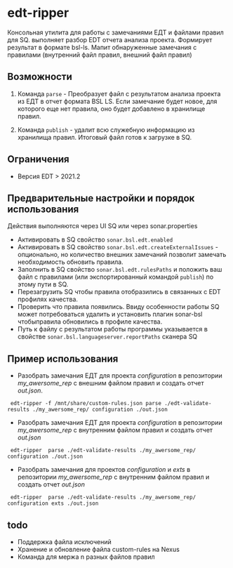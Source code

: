 # edt-ripper

Консольная утилита для работы с замечаниями ЕДТ и файлами правил для SQ. выполняет разбор EDT отчета анализа проекта. Формирует результат в формате bsl-ls.
Мапит обнаруженные замечания с правилами (внутренний файл правил, внешний файл правил)

## Возможности

 1. Команда `parse` - Преобразует файл с результатом анализа проекта из ЕДТ в отчет формата BSL LS. Если замечание будет новое, для которого еще нет правила, оно будет добавлено в хранилище правил.

 2. Команда `publish` - удалит всю служебную информацию из хранилища правил. Итоговый файл готов к загрузке в SQ.

## Ограничения

+ Версия EDT > 2021.2

## Предварительные настройки и порядок использования

Действия выполняются через UI SQ или через sonar.properties

+ Активировать в SQ свойство `sonar.bsl.edt.enabled`
+ Активировать в SQ свойство `sonar.bsl.edt.createExternalIssues` - опционально, но количество внешних замечаний позволит замечать необходимость обновить правила.
+ Заполнить в SQ свойство `sonar.bsl.edt.rulesPaths` и положить ваш файл с правилами (или экспортированный командой `publish`) по этому пути в SQ.
+ Перезагрузить SQ чтобы правила отобразились в связанных с EDT профилях качества.
+ Проверить что правила появились. Ввиду особенности работы SQ может потребоваться удалить и установить плагин sonar-bsl чтобыправила обновились в профиле качества.
+ Путь к файлу с результатом работы программы указывается в свойстве `sonar.bsl.languageserver.reportPaths` сканера SQ

## Пример использования

+ Разобрать замечания ЕДТ для проекта *configuration* в репозитории *my_awersome_rep*  с внешним файлом правил и создать отчет *out.json*.

```
 edt-ripper -f /mnt/share/custom-rules.json parse ./edt-validate-results ./my_awersome_rep/ configuration ./out.json
```

+ Разобрать замечания ЕДТ для проекта *configuration* в репозитории *my_awersome_rep* с внутренним файлом правил и создать отчет *out.json*

```
 edt-ripper  parse ./edt-validate-results ./my_awersome_rep/ configuration ./out.json
```

+ Разобрать замечания для проектов  *configuration* и *exts* в репозитории *my_awersome_rep* с внутренним файлом правил и создать отчет *out.json*

```
 edt-ripper  parse ./edt-validate-results ./my_awersome_rep/ configuration exts ./out.json
```

## todo

+ Поддержка файла исключений
+ Хранение и обновление файла custom-rules на Nexus
+ Команда для мержа n разных файлов правил
